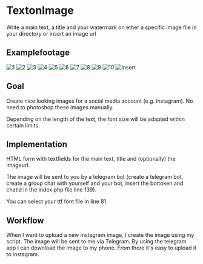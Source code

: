 # TextonImage 
Write a main text, a title and your watermark on ether a specific image file in your directory or insert an image url

## Examplefootage
![1](exampleimages/1.jpg)
![2](exampleimages/2.jpg)
![3](exampleimages/3.jpg)
![4](exampleimages/4.jpg)
![5](exampleimages/5.jpg)
![6](exampleimages/6.jpg)
![7](exampleimages/7.jpg)
![8](exampleimages/8.jpg)
![9](exampleimages/9.jpg)
![10](exampleimages/10.jpg)
![insert](exampleimages/0.jpg)

## Goal
Create nice looking images for a social media account (e.g. instagram).
No need to photoshop these images manually.

Depending on the length of the text, the font size will be adapted within certain limits.

## Implementation
HTML form with textfields for the main text, title and (optionally) the imageurl.

The image will be sent to you by a telegram bot (create a telegram bot, create a group chat with yourself and your bot, insert the bottoken and chatid in the index.php file line 139).

You can select your ttf font file in line 81.

## Workflow
When I want to upload a new instagram image, I create the image using my script. The image will be sent to me via Telegram. By using the telegram app I can download the image to my phone. From there it's easy to upload it to instagram. 
